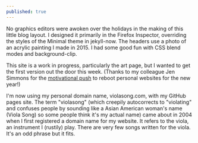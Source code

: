 ```yaml
---
published: true
---
```

No graphics editors were awoken over the holidays in the making of this little blog layout. I designed it primarily in the Firefox Inspector, overriding the styles of the Minimal theme in jekyll-now. The headers use a photo of an acrylic painting I made in 2015. I had some good fun with CSS blend modes and background-clip.

This site is a work in progress, particularly the art page, but I wanted to get the first version out the door this week. (Thanks to my colleague Jen Simmons for the [motivational push](https://twitter.com/jensimmons/status/943513574026174464) to reboot personal websites for the new year!)

I'm now using my personal domain name, violasong.com, with my GitHub pages site. The term "violasong" (which creepily autocorrects to "violating" and confuses people by sounding like a Asian American woman's name (Viola Song) so some people think it's my actual name) came about in 2004 when I first registered a domain name for my website. It refers to the viola, an instrument I (rustily) play. There are very few songs written for the viola. It's an odd phrase but it fits.
